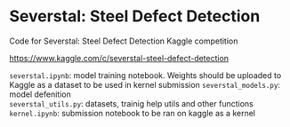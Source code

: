 # Severstal: Steel Defect Detection

Code for Severstal: Steel Defect Detection Kaggle competition

https://www.kaggle.com/c/severstal-steel-defect-detection

`severstal.ipynb`: model training notebook. Weights should be uploaded to Kaggle as a dataset to be used in kernel submission
`severstal_models.py`: model defenition  
`severstal_utils.py`: datasets, trainig help utils and other functions
`kernel.ipynb`: submission notebook to be ran on kaggle as a kernel

